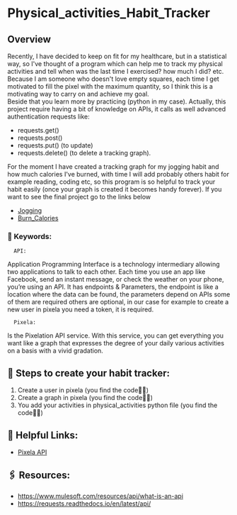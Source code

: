 # Physical_activities_Habit_Tracker
## Overview
Recently, I have decided to keep on fit for my healthcare, but in a statistical way, so I've thought of a program which can help me to track my physical activities and tell when was the last time I exercised? how much I did? etc. Because I am someone who doesn't love empty squares, each time I get motivated to fill the pixel with the maximum quantity, so I think this is a motivating way to carry on and achieve my goal.\
Beside that you learn more by practicing (python in my case). Actually, this project require having a bit of knowledge on APIs, it calls as well advanced authentication requests like:                                                                               
- requests.get()                        
- requests.post()                                              
- requests.put() (to update)
- requests.delete() (to delete a tracking graph).                   

For the moment I have created a tracking graph for my jogging habit and how much calories I've burned, with time I will add probably others habit for example reading, coding etc, so this program is so helpful to track your habit easily (once your graph is created it becomes handy forever).
If you want to see the final project go to the links below
- [Jogging](https://pixe.la/v1/users/khouloud/graphs/graph1.html)
- [Burn_Calories](https://pixe.la/v1/users/khouloud/graphs/graph2.html)
### 📌 Keywords:
      API:
Application Programming Interface is a technology intermediary allowing two applications to talk to each other. Each time you use an app like Facebook, send an instant message, or check the weather on your phone, you’re using an API. It has endpoints & Parameters, the endpoint is like a location where the data can be found, the parameters depend on APIs some of them are required others are optional, in our case for example to create a new user in pixela you need a token, it is required.

      Pixela: 
Is the Pixelation API service. With this service, you can get everything you want like a graph that expresses the degree of your daily various activities on a basis with a vivid gradation.


## 📜 Steps to create your habit tracker:
1. Create a user in pixela (you find the code☝🏻)
2. Create a graph in pixela (you find the code☝🏻)
3. You add your activities in physical_activities python file (you find the code☝🏻)


## 🔎 Helpful Links:
- [Pixela API](https://pixe.la/)
## 🖇️ Resources:
- https://www.mulesoft.com/resources/api/what-is-an-api
- https://requests.readthedocs.io/en/latest/api/
